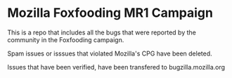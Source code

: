 # Mozilla Foxfooding MR1 Campaign

This is a repo that includes all the bugs that were reported by the community in the Foxfooding campaign.

Spam issues or isssues that violated Mozilla's CPG have been deleted.

Issues that have been verified, have been transfered to bugzilla.mozilla.org
